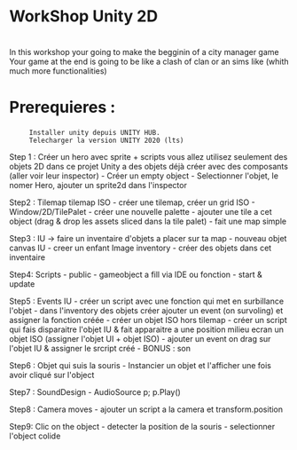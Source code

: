 # WorkShop Unity 2D <h1>
 In this workshop your going to make the begginin of a city manager game
 Your game at the end is going to be like a clash of clan or an sims like (whith much more functionalities)

# Prerequieres : <h3>
	     Installer unity depuis UNITY HUB.
	     Telecharger la version UNITY 2020 (lts)

Step 1 : Créer un hero avec sprite + scripts
     vous allez utilisez seulement des objets 2D dans ce projet
     Unity a des objets déjà créer avec des composants (aller voir leur inspector)
     - Créer un empty object
     - Selectionner l'objet, le nomer Hero, ajouter un sprite2d dans l'inspector

Step2 : Tilemap
      tilemap ISO
      - créer une tilemap, créer un grid ISO
      - Window/2D/TilePalet
      - créer une nouvelle palette
      - ajouter une tile a cet object (drag & drop les assets sliced dans la tile palet)
      - fait une map simple

Step3 : IU -> faire un inventaire d'objets a placer sur ta map
      - nouveau objet canvas IU
      - creer un enfant Image inventory
      - créer des objets dans cet inventaire

Step4: Scripts
       - public
       - gameobject a fill via IDE ou fonction
       - start & update

Step5 : Events IU
      - créer un script avec une fonction qui met en surbillance l'objet
      - dans l'inventory des objets créer ajouter un event (on survoling) et assigner la fonction créée
      - créer un objet ISO hors tilemap
      - créer un script qui fais disparaitre  l'objet IU & fait apparaitre a une position milieu ecran un objet ISO (assigner l'objet UI + objet ISO)
      - ajouter un event on drag sur l'objet IU & assigner le srcript créé
      - BONUS : son

Step6 : Objet qui suis la souris
      - Instancier un objet et l'afficher une fois avoir cliqué sur l'object

Step7 : SoundDesign
      - AudioSource p; p.Play()

Step8 : Camera moves
      - ajouter un script a la camera et transform.position

Step9: Clic on the object
       - detecter la position de la souris
       - selectionner l'object colide